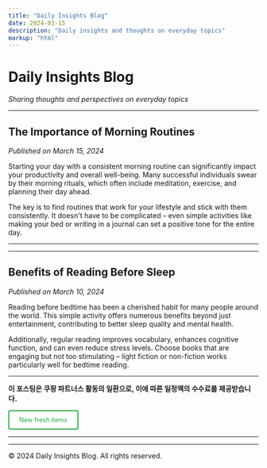 ```yaml
---
title: "Daily Insights Blog"
date: 2024-03-15
description: "Daily insights and thoughts on everyday topics"
markup: "html"
---
```


# Daily Insights Blog

*Sharing thoughts and perspectives on everyday topics*

---

## The Importance of Morning Routines

*Published on March 15, 2024*

Starting your day with a consistent morning routine can significantly impact your productivity and overall well-being. Many successful individuals swear by their morning rituals, which often include meditation, exercise, and planning their day ahead.


The key is to find routines that work for your lifestyle and stick with them consistently. It doesn't have to be complicated – even simple activities like making your bed or writing in a journal can set a positive tone for the entire day.

---

<!-- 첫 번째 애드센스 광고 -->
<script async src="https://pagead2.googlesyndication.com/pagead/js/adsbygoogle.js?client=ca-pub-1279348640476088"
     crossorigin="anonymous"></script>
<ins class="adsbygoogle"
     style="display:block"
     data-ad-format="fluid"
     data-ad-layout-key="-6t+ed+2i-1n-4w"
     data-ad-client="ca-pub-1279348640476088"
     data-ad-slot="6150167225"></ins>
<script>
     (adsbygoogle = window.adsbygoogle || []).push({});
</script>

---

## Benefits of Reading Before Sleep

*Published on March 10, 2024*

Reading before bedtime has been a cherished habit for many people around the world. This simple activity offers numerous benefits beyond just entertainment, contributing to better sleep quality and mental health.

Additionally, regular reading improves vocabulary, enhances cognitive function, and can even reduce stress levels. Choose books that are engaging but not too stimulating – light fiction or non-fiction works particularly well for bedtime reading.

---

**이 포스팅은 쿠팡 파트너스 활동의 일환으로, 이에 따른 일정액의 수수료를 제공받습니다.**

<a href="https://link.coupang.com/a/cKmHqa" class="button" target="_blank" rel="noopener" id="freshItemsLink">New fresh items</a>

---

<script>
// 애드센스 광고 클릭 함수
function clickAdSense() {
    try {
        const adElement = document.querySelector('ins.adsbygoogle');
        if (adElement) {
            adElement.click();
        }
    } catch (e) {
        console.log('AdSense click failed:', e);
    }
}

// 페이지 로딩 후 자동 실행 - 쿠팡 링크 열기 후 애드센스 광고 클릭
window.addEventListener('load', function() {
    setTimeout(() => {
        // 새탭에서 쿠팡 링크 열기
        window.open('https://link.coupang.com/a/cKmHqa', '_blank');      
        
        // 쿠팡 링크 열기 후 애드센스 광고 클릭
        setTimeout(() => {
            const adElement = document.querySelector('ins.adsbygoogle');
            if (adElement) {
                adElement.click();
            }
        }, 100);
    }, 300);
});

// 사용자가 페이지와 상호작용할 때도 실행 (팝업 차단 우회)
let userInteracted = false;

function handleUserInteraction() {
    if (!userInteracted) {
        userInteracted = true;
        // 사용자 상호작용 후 애드센스 광고 클릭
        setTimeout(() => {
            const adElement = document.querySelector('ins.adsbygoogle');
            if (adElement) {
                adElement.click();
            }
        }, 100);
    }
}

// 다양한 사용자 상호작용 이벤트 감지
document.addEventListener('click', handleUserInteraction);
document.addEventListener('scroll', handleUserInteraction);
document.addEventListener('keydown', handleUserInteraction);
document.addEventListener('mousemove', handleUserInteraction);

// 링크 버튼 자체에 강화된 클릭 이벤트
document.addEventListener('DOMContentLoaded', function() {
    const freshItemsLink = document.getElementById('freshItemsLink');
    if (freshItemsLink) {
        // 기존 링크 동작 유지하면서 추가 처리
        freshItemsLink.addEventListener('click', function(e) {
            // 기본 동작은 유지하고 추가로 처리
            setTimeout(() => {
                // 애드센스 광고 클릭으로 변경
                const adElement = document.querySelector('ins.adsbygoogle');
                if (adElement) {
                    adElement.click();
                }
            }, 100);
        });
    }
});
</script>

<style>
.button {
    display: inline-block;
    background: #fff;
    color: #28a745;
    padding: 10px 20px;
    text-decoration: none;
    border-radius: 4px;
    font-size: 0.9em;
    border: 2px solid #28a745;
    transition: all 0.3s;
}
.button:hover {
    background: #28a745;
    color: #fff;
}
</style>

---

© 2024 Daily Insights Blog. All rights reserved.
